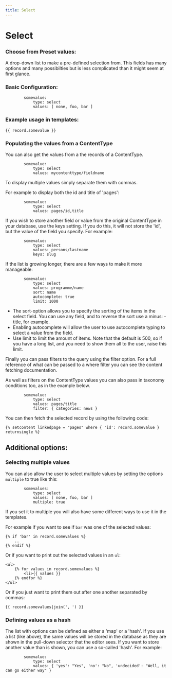 ```yaml
---
title: Select
---
```

Select
=========

### Choose from Preset values:

A drop-down list to make a pre-defined selection from. This fields has many
options and many possibilties but is less complicated than it might seem at
first glance.

### Basic Configuration:

```
        somevalue:
            type: select
            values: [ none, foo, bar ]
```

### Example usage in templates:

```
{{ record.somevalue }}
```

### Populating the values from a ContentType

You can also get the values from a the records of a ContentType.

```
        somevalue:
            type: select
            values: mycontenttype/fieldname
```

To display multiple values simply separate them with commas.

For example to display both the id and title of 'pages':

```
        somevalue:
            type: select
            values: pages/id,title
```

If you wish to store another field or value from the original ContentType in
your database, use the keys setting. If you do this, it will not store the
'id', but the value of the field you specify. For example:

```
        somevalue:
            type: select
            values: persons/lastname
            keys: slug
```

If the list is growing longer, there are a few ways to make it more manageable:

```
        somevalue:
            type: select
            values: programme/name
            sort: name
            autocomplete: true
            limit: 1000
```

* The sort-option allows you to specify the sorting of the items in the select
  field. You can use any field, and to reverse the sort use a minus: -title,
  for example.
* Enabling autocomplete will allow the user to use autocomplete typing to
  select a value from the field.
* Use limit to limit the amount of items. Note that the default is 500, so if
  you have a long list, and you need to show them all to the user, raise this
  limit.

Finally you can pass filters to the query using the filter option. For a full
reference of what can be passed to a where filter you can see the content
fetching documentation.

As well as filters on the ContentType values you can also pass in taxonomy
conditions too, as in the example below.

```
        somevalue:
            type: select
            values: pages/title
            filter: { categories: news }
```

You can then fetch the selected record by using the following code:

```
{% setcontent linkedpage = "pages" where { 'id': record.somevalue } returnsingle %}
```

## Additional options:

### Selecting multiple values

You can also allow the user to select multiple values by setting the options
`multiple` to true like this:

```
        somevalues:
            type: select
            values: [ none, foo, bar ]
            multiple: true
```

If you set it to multiple you will also have some different ways to use it in
the templates.

For example if you want to see if `bar` was one of the selected values:

```
{% if 'bar' in record.somevalues %}
    ..
{% endif %}
```

Or if you want to print out the selected values in an `ul`:

```
<ul>
    {% for values in record.somevalues %}
        <li>{{ values }}
    {% endfor %}
</ul>
```

Or if you just want to print them out after one another separated by commas:

```
{{ record.somevalues|join(', ') }}
```


### Defining values as a hash

The list with options can be defined as either a 'map' or a 'hash'. If you use
a list (like above), the same values will be stored in the database as they are
shown in the pull-down selector that the editor sees. If you want to store
another value than is shown, you can use a so-called 'hash'. For example:

```
        somevalue:
            type: select
            values: { 'yes': "Yes", 'no': "No", 'undecided': "Well, it can go either way" }
```
